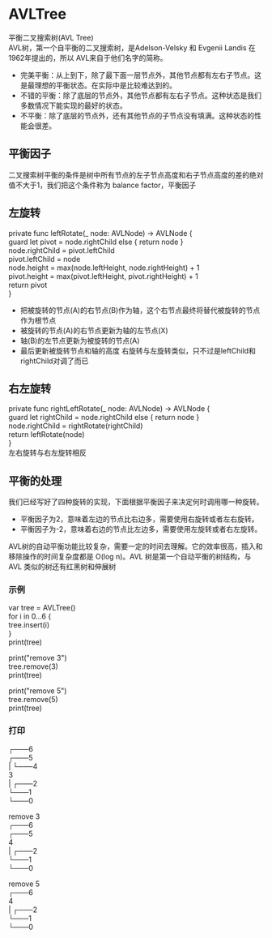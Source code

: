 # AVLTree
平衡二叉搜索树(AVL Tree)  
AVL树，第一个自平衡的二叉搜索树，是Adelson-Velsky 和 Evgenii Landis 在1962年提出的，所以 AVL来自于他们名字的简称。  
* 完美平衡：从上到下，除了最下面一层节点外，其他节点都有左右子节点。这是最理想的平衡状态。在实际中是比较难达到的。
* 不错的平衡：除了底层的节点外，其他节点都有左右子节点。这种状态是我们多数情况下能实现的最好的状态。
* 不平衡：除了底层的节点外，还有其他节点的子节点没有填满。这种状态的性能会很差。
## 平衡因子
二叉搜索树平衡的条件是树中所有节点的左子节点高度和右子节点高度的差的绝对值不大于1，我们把这个条件称为 balance factor，平衡因子  
## 左旋转
private func leftRotate(_ node: AVLNode<Element>) -> AVLNode<Element> {  
    guard let pivot = node.rightChild else { return node }  
    node.rightChild = pivot.leftChild  
    pivot.leftChild = node  
    node.height = max(node.leftHeight, node.rightHeight) + 1  
    pivot.height = max(pivot.leftHeight, pivot.rightHeight) + 1  
    return pivot  
}  

* 把被旋转的节点(A)的右节点(B)作为轴，这个右节点最终将替代被旋转的节点作为根节点
* 被旋转的节点(A)的右节点更新为轴的左节点(X)
* 轴(B)的左节点更新为被旋转的节点(A)
* 最后更新被旋转节点和轴的高度
右旋转与左旋转类似，只不过是leftChild和rightChild对调了而已  

## 右左旋转
private func rightLeftRotate(_ node: AVLNode<Element>) -> AVLNode<Element> {  
    guard let rightChild = node.rightChild else { return node }  
    node.rightChild = rightRotate(rightChild)  
    return leftRotate(node)  
}  
左右旋转与右左旋转相反  

## 平衡的处理
我们已经写好了四种旋转的实现，下面根据平衡因子来决定何时调用哪一种旋转。  
* 平衡因子为2，意味着左边的节点比右边多，需要使用右旋转或者左右旋转。
* 平衡因子为-2，意味着右边的节点比左边多，需要使用左旋转或者右左旋转。

AVL树的自动平衡功能比较复杂，需要一定的时间去理解。它的效率很高，插入和移除操作的时间复杂度都是 O(log n)。AVL 树是第一个自动平衡的树结构，与 AVL 类似的树还有红黑树和伸展树  

### 示例
var tree = AVLTree<Int>()  
for i in 0...6 {  
    tree.insert(i)  
}  
print(tree)  

print("remove 3")  
tree.remove(3)  
print(tree)  

print("remove 5")  
tree.remove(5)  
print(tree)  

### 打印
 ┌───6  
┌───5  
| └───4  
3  
| ┌───2  
└───1  
 └───0  

remove 3  
 ┌───6  
┌───5  
4  
| ┌───2  
└───1  
 └───0  

remove 5  
┌───6  
4  
| ┌───2    
└───1  
 └───0  


